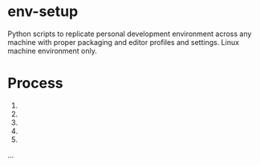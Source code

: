 # env-setup

Python scripts to replicate personal development environment across any machine with proper packaging and editor profiles and settings. Linux machine environment only.

# Process
1.
2.
3.
4.
5.
...
